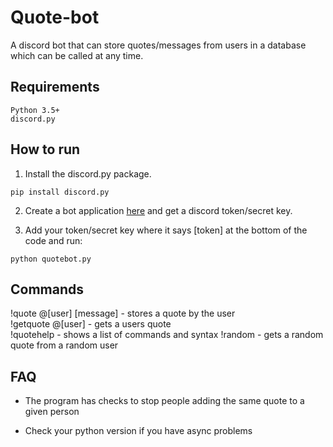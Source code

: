 # Quote-bot
A discord bot that can store quotes/messages from users in a database which can be called at any time.

## Requirements
```
Python 3.5+
discord.py
```

## How to run
1. Install the discord.py package.
```
pip install discord.py
```
2. Create a bot application [here](https://discordapp.com/developers/applications/) and get a discord token/secret key.

3. Add your token/secret key where it says [token] at the bottom of the code and run:
```
python quotebot.py
```
## Commands
!quote @[user] [message] - stores a quote by the user  
!getquote @[user] - gets a users quote  
!quotehelp - shows a list of commands and syntax
!random - gets a random quote from a random user

## FAQ
* The program has checks to stop people adding the same quote to a given person

* Check your python version if you have async problems
